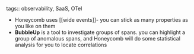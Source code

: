 tags:: observability, SaaS, OTel

- Honeycomb uses [[wide events]]- you can stick as many properties as you like on them
- **BubbleUp** is a tool to investigate groups of spans. you can highlight a group of anomalous spans, and Honeycomb will do some statistical analysis for you to locate correlations